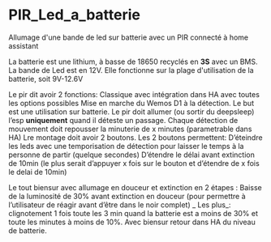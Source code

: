 # PIR_Led_a_batterie
Allumage d'une bande de led sur batterie avec un PIR connecté à home assistant

La batterie est une lithium, à basse de 18650 recyclés en **3S** avec un BMS.
La bande de Led est en 12V.
Elle fonctionne sur la plage d'utilisation de la batterie, soit 9V-12.6V

Le pir dit avoir 2 fonctions:
Classique avec intégration dans HA avec toutes les options possibles
Mise en marche du Wemos D1 à la détection. Le but est une utilisation sur batterie. Le pir doit allumer (ou sortir du deepsleep) l’esp **uniquement** quand il déteste un passage.
Chaque détection de mouvement doit repousser la minuterie de x minutes (parametrable dans HA)
Lre montage doit avoir 2 boutons.
Les 2 boutons permettent:
D’éteindre les leds avec une temporisation de détection pour laisser le temps à la personne de partir (quelque secondes)
D’étendre le délai avant extinction de 10min (le plus serait d’appuyer x fois sur le bouton et d’étendre de x fois le delai de 10min)

Le tout biensur avec allumage en douceur et extinction en 2 étapes :
Baisse de la luminosité de 30% avant extinction en douceur (pour permettre à l’utilisateur de réagir avant d’être dans le noir complet)
\_ Les plus\_: clignotement 1 fois toute les 3 min quand la batterie est a moins de 30% et toute les minutes à moins de 10%.
Avec biensur retour dans HA du niveau de batterie.
